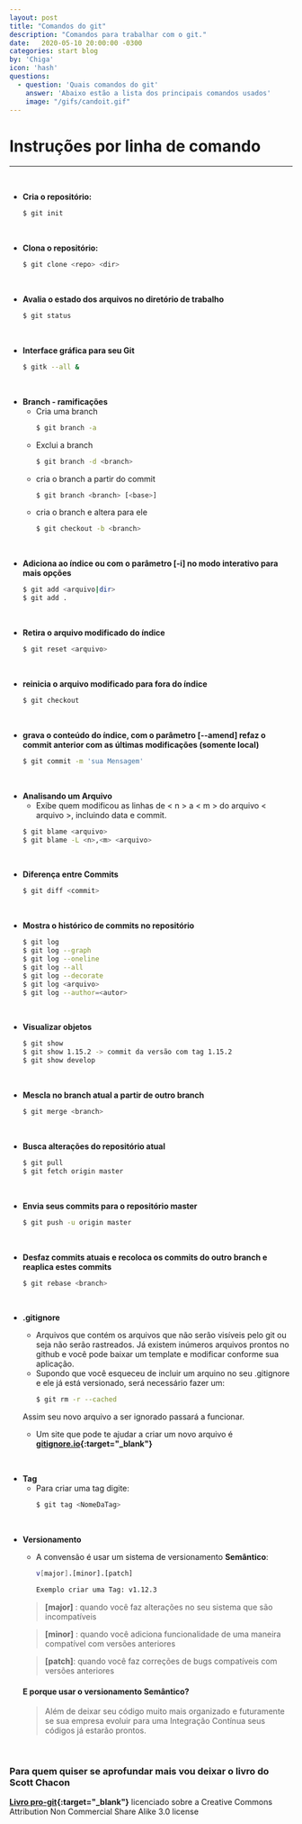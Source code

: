 ```yaml
---
layout: post
title: "Comandos do git"
description: "Comandos para trabalhar com o git."
date:   2020-05-10 20:00:00 -0300
categories: start blog
by: 'Chiga'
icon: 'hash'
questions:
  - question: 'Quais comandos do git'
    answer: 'Abaixo estão a lista dos principais comandos usados' 
    image: "/gifs/candoit.gif"
---
```


# Instruções por linha de comando
---
<br>


* **Cria o repositório:**
  ```bash 
  $ git init
  ```
<br>

* **Clona o repositório:**
  ```bash 
  $ git clone <repo> <dir>
  ```
<br>

* **Avalia o estado dos arquivos no diretório de trabalho**
  ```bash
  $ git status
  ```
<br>

* **Interface gráfica para seu Git**
  ```bash
  $ gitk --all &
  ```
<br>

* **Branch - ramificações**
  * Cria uma branch   
    ```bash
    $ git branch -a
    ```
  * Exclui a branch
    ```bash
    $ git branch -d <branch>
    ```
  * cria o branch a partir do commit
    ```bash
    $ git branch <branch> [<base>]  
    ```
  * cria o branch e altera para ele
    ```bash
    $ git checkout -b <branch>
    ```
<br>


* **Adiciona ao índice ou com o parâmetro [-i] no modo interativo para mais opções**
  ```bash
  $ git add <arquivo|dir>
  $ git add .
  ```
<br>

* **Retira o arquivo modificado do índice**
  ```bash
  $ git reset <arquivo>
  ```
<br>

* **reinicia o arquivo modificado para fora do índice**
  ```bash
  $ git checkout
  ```
<br>

* **grava o conteúdo do índice, com o parâmetro [--amend] refaz o commit anterior com as últimas modificações (somente local)**
  ```bash
  $ git commit -m 'sua Mensagem'
  ```
<br>

* **Analisando um Arquivo**
  * Exibe quem modificou as linhas de < n > a < m > do arquivo < arquivo >, incluindo data e commit.
  ```bash
  $ git blame <arquivo>
  $ git blame -L <n>,<m> <arquivo>
  ```
<br>

* **Diferença entre Commits**
  ```bash
  $ git diff <commit>
  ```
<br>

* **Mostra o histórico de commits no repositório**
  ```bash
  $ git log 
  $ git log --graph
  $ git log --oneline
  $ git log --all
  $ git log --decorate
  $ git log <arquivo>
  $ git log --author=<autor>
  ```
<br>

* **Visualizar objetos**
  ```bash
  $ git show
  $ git show 1.15.2 -> commit da versão com tag 1.15.2
  $ git show develop
  ```
<br>

* **Mescla no branch atual a partir de outro branch**
  ```bash
  $ git merge <branch> 
  ```
<br>

* **Busca alterações do repositório atual**
  ```bash
  $ git pull
  $ git fetch origin master
  ```
<br>

* **Envia seus commits para o repositório master**
  ```bash
  $ git push -u origin master
  ```
<br>

* **Desfaz commits atuais e recoloca os commits do outro branch e reaplica estes commits**
  ```bash
  $ git rebase <branch>
  ```
<br>



* **.gitignore**
  * Arquivos que contém os arquivos que não serão visíveis pelo git ou seja não serão rastreados.
  Já existem inúmeros arquivos prontos no github e você pode baixar um template e modificar conforme sua aplicação.
  * Supondo que você esqueceu de incluir um arquino no seu .gitignore e ele já está versionado, será necessário fazer um: 
    ```bash
    $ git rm -r --cached
    ```
  Assim seu novo arquivo a ser ignorado passará a funcionar.

  * Um site que pode te ajudar a criar um novo arquivo é **[gitignore.io](https://www.toptal.com/developers/gitignore "Clique aqui!"){:target="_blank"}**


<br>

* **Tag**
  * Para criar uma tag digite:
    ```bash
    $ git tag <NomeDaTag>
    ```
<br>

* **Versionamento**
  * A convensão é usar um sistema de versionamento **Semântico**:
    
    ```bash
    v[major].[minor].[patch]

    Exemplo criar uma Tag: v1.12.3
    ```

  > **[major]** : quando você faz alterações no seu sistema que são incompatíveis

  > **[minor]** : quando você adiciona funcionalidade de uma maneira compatível com versões anteriores

  > **[patch]**: quando você faz correções de bugs compatíveis com versões anteriores

  #### E porque usar o versionamento **Semântico**?
    > Além de deixar seu código muito mais organizado e futuramente se sua empresa evoluir para uma Integração Contínua seus códigos já estarão prontos.

<br>

### Para quem quiser se aprofundar mais vou deixar o livro do Scott Chacon 
**[Livro pro-git](./../assets/files/progit_v2.1.18.pdf "Clique aqui!"){:target="_blank"}** licenciado sobre a Creative Commons Attribution Non Commercial Share Alike 3.0 license




